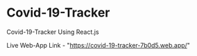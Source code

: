 # Covid-19-Tracker
Covid-19-Tracker Using React.js 

Live Web-App Link - "https://covid-19-tracker-7b0d5.web.app/"
